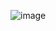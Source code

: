 ![image](https://github.com/amrito502/vue-js-tutorial/assets/86122901/5d8ecf1c-fbea-4f41-afac-502530a975d5)
